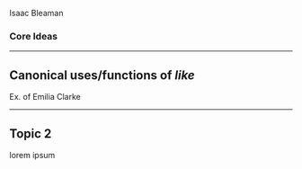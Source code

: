 Isaac Bleaman

### Core Ideas

---

## Canonical uses/functions of *like*

Ex. of Emilia Clarke


---

## Topic 2

lorem ipsum
